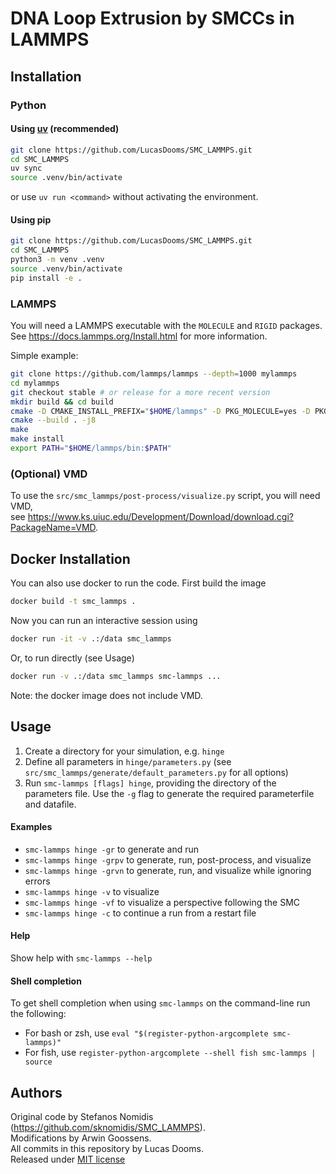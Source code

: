 # DNA Loop Extrusion by SMCCs in LAMMPS

## Installation

### Python

#### Using [uv](https://docs.astral.sh/uv/getting-started/installation/) (recommended)
```sh
git clone https://github.com/LucasDooms/SMC_LAMMPS.git
cd SMC_LAMMPS
uv sync
source .venv/bin/activate
```
or use `uv run <command>` without activating the environment.

#### Using pip
```sh
git clone https://github.com/LucasDooms/SMC_LAMMPS.git
cd SMC_LAMMPS
python3 -m venv .venv
source .venv/bin/activate
pip install -e .
```

### LAMMPS

You will need a LAMMPS executable with the `MOLECULE` and `RIGID` packages.  
See https://docs.lammps.org/Install.html for more information.

Simple example:
```sh
git clone https://github.com/lammps/lammps --depth=1000 mylammps
cd mylammps
git checkout stable # or release for a more recent version
mkdir build && cd build
cmake -D CMAKE_INSTALL_PREFIX="$HOME/lammps" -D PKG_MOLECULE=yes -D PKG_RIGID=yes ../cmake
cmake --build . -j8
make
make install
export PATH="$HOME/lammps/bin:$PATH"
```

### (Optional) VMD

To use the `src/smc_lammps/post-process/visualize.py` script, you will need VMD,  
see https://www.ks.uiuc.edu/Development/Download/download.cgi?PackageName=VMD.

## Docker Installation

You can also use docker to run the code. First build the image
```sh
docker build -t smc_lammps .
```
Now you can run an interactive session using
```sh
docker run -it -v .:/data smc_lammps
```
Or, to run directly (see Usage)
```sh
docker run -v .:/data smc_lammps smc-lammps ...
```

Note: the docker image does not include VMD.

## Usage

1. Create a directory for your simulation, e.g. `hinge`
2. Define all parameters in `hinge/parameters.py` (see `src/smc_lammps/generate/default_parameters.py` for all options)
3. Run `smc-lammps [flags] hinge`, providing the directory of the parameters file. Use the `-g` flag to generate the required parameterfile and datafile.

#### Examples
- `smc-lammps hinge -gr`   to generate and run
- `smc-lammps hinge -grpv` to generate, run, post-process, and visualize
- `smc-lammps hinge -grvn` to generate, run, and visualize while ignoring errors
- `smc-lammps hinge -v`    to visualize
- `smc-lammps hinge -vf`   to visualize a perspective following the SMC
- `smc-lammps hinge -c`    to continue a run from a restart file

#### Help
Show help with `smc-lammps --help`

#### Shell completion
To get shell completion when using `smc-lammps` on the command-line run the following:
 - For bash or zsh, use `eval "$(register-python-argcomplete smc-lammps)"`
 - For fish, use `register-python-argcomplete --shell fish smc-lammps | source`


## Authors

Original code by Stefanos Nomidis (https://github.com/sknomidis/SMC_LAMMPS).  
Modifications by Arwin Goossens.  
All commits in this repository by Lucas Dooms.  
Released under [MIT license](LICENSE)
